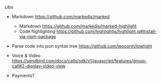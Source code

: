 Libs

- Markdown https://github.com/markedjs/marked
  - Markdown https://github.com/markedjs/marked-highlight
  - Code highlighting https://github.com/highlightjs/highlight.js#install-via-npm-package
- Parse code into json syntax tree https://github.com/wooorm/lowlight

- Voice & Video https://sendbird.com/docs/calls/sdk/v1/javascript/features/group-call#2-display-video-view
- Payments?

